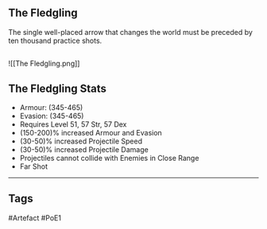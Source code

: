 ## The Fledgling
The single well-placed arrow that changes the world must be preceded by ten thousand practice shots.
##
![[The Fledgling.png]]
## The Fledgling Stats
- Armour: (345-465)
- Evasion: (345-465)
- Requires Level 51, 57 Str, 57 Dex
- (150-200)% increased Armour and Evasion
- (30-50)% increased Projectile Speed
- (30-50)% increased Projectile Damage
- Projectiles cannot collide with Enemies in Close Range
- Far Shot


---
## Tags
#Artefact
#PoE1
